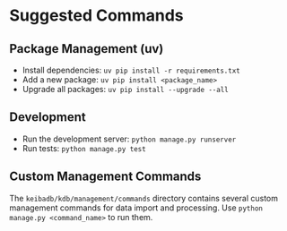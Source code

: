 # Suggested Commands

## Package Management (uv)

*   Install dependencies: `uv pip install -r requirements.txt`
*   Add a new package: `uv pip install <package_name>`
*   Upgrade all packages: `uv pip install --upgrade --all`

## Development

*   Run the development server: `python manage.py runserver`
*   Run tests: `python manage.py test`

## Custom Management Commands

The `keibadb/kdb/management/commands` directory contains several custom management commands for data import and processing. Use `python manage.py <command_name>` to run them.